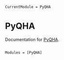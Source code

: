 ```@meta
CurrentModule = PyQHA
```

# PyQHA

Documentation for [PyQHA](https://github.com/MineralsCloud/PyQHA.jl).

```@index
```

```@autodocs
Modules = [PyQHA]
```
